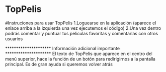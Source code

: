 # TopPelis
#Instruciones para usar TopPelis
1.Loguearse en la aplicación (aparece el enlace arriba a la izquierda una vez ejecutemos el código)
2.Una vez dentro podrás comentar y puntuar tus peliculas favoritas y comentarlas con otros usuarios

********************* Información adicional importante *********************
El texto de TopPelis que aparece en el centro del menú superior, hace la función de un botón para redirigirnos a la pantalla principal.
Es de gran ayuda si queremos volver atrás
